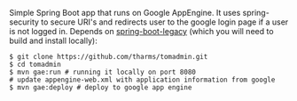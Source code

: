 Simple Spring Boot app that runs on Google AppEngine. It uses spring-security to secure URI's and redirects user to the google login page if a user is not logged in.
Depends on [spring-boot-legacy](https://github.com/scratches/spring-boot-legacy) (which you will need to build and install locally):

```
$ git clone https://github.com/tharms/tomadmin.git
$ cd tomadmin 
$ mvn gae:run # running it locally on port 8080
# update appengine-web.xml with application information from google
$ mvn gae:deploy # deploy to google app engine
```

